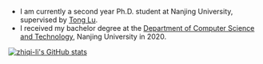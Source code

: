 -  I am currently a second year Ph.D. student at Nanjing University, supervised by [Tong Lu](https://cs.nju.edu.cn/lutong/index.htm). 
-  I received my bachelor degree at the [Department of Computer Science and Technology](https://cs.nju.edu.cn), Nanjing University in 2020.

<!--
Here are some ideas to get you started:

- 🔭 I’m currently working on ...
- 🌱 I’m currently learning ...
- 👯 I’m looking to collaborate on ...
- 🤔 I’m looking for help with ...
- 💬 Ask me about ...
- 📫 How to reach me: ...
- 😄 Pronouns: ...
- ⚡ Fun fact: ...
-->

[![zhiqi-li's GitHub stats](https://github-readme-stats.vercel.app/api?username=zhiqi-li&theme=tokyonight&show_icons=true)](https://github.com/anuraghazra/github-readme-stats)

<!--
Related source is copied from: https://kilienazure.com/github-profile-readme/
-->
